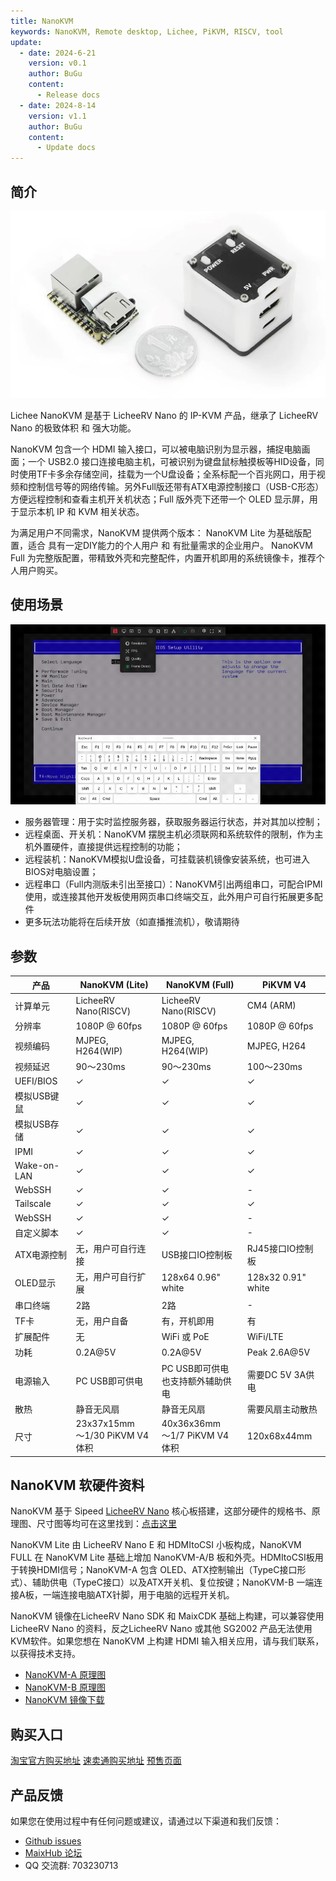 ```yaml
---
title: NanoKVM
keywords: NanoKVM, Remote desktop, Lichee, PiKVM, RISCV, tool
update:
  - date: 2024-6-21
    version: v0.1
    author: BuGu
    content:
      - Release docs
  - date: 2024-8-14
    version: v1.1
    author: BuGu
    content:
      - Update docs
---
```


## 简介

![](./../assets/NanoKVM/1_intro/NanoKVM_3.jpg)

Lichee NanoKVM 是基于 LicheeRV Nano 的 IP-KVM 产品，继承了 LicheeRV Nano 的极致体积 和 强大功能。

NanoKVM 包含一个 HDMI 输入接口，可以被电脑识别为显示器，捕捉电脑画面；一个 USB2.0 接口连接电脑主机，可被识别为键盘鼠标触摸板等HID设备，同时使用TF卡多余存储空间，挂载为一个U盘设备；全系标配一个百兆网口，用于视频和控制信号等的网络传输。另外Full版还带有ATX电源控制接口（USB-C形态）方便远程控制和查看主机开关机状态；Full 版外壳下还带一个 OLED 显示屏，用于显示本机 IP 和 KVM 相关状态。

为满足用户不同需求，NanoKVM 提供两个版本：
NanoKVM Lite 为基础版配置，适合 具有一定DIY能力的个人用户 和 有批量需求的企业用户。
NanoKVM Full 为完整版配置，带精致外壳和完整配件，内置开机即用的系统镜像卡，推荐个人用户购买。

## 使用场景

![](./../assets/NanoKVM/1_intro/web_ui.gif)

+ 服务器管理：用于实时监控服务器，获取服务器运行状态，并对其加以控制；
+ 远程桌面、开关机：NanoKVM 摆脱主机必须联网和系统软件的限制，作为主机外置硬件，直接提供远程控制的功能；
+ 远程装机：NanoKVM模拟U盘设备，可挂载装机镜像安装系统，也可进入BIOS对电脑设置；
+ 远程串口（Full内测版未引出至接口）：NanoKVM引出两组串口，可配合IPMI使用，或连接其他开发板使用网页串口终端交互，此外用户可自行拓展更多配件
+ 更多玩法功能将在后续开放（如直播推流机），敬请期待

## 参数

| 产品 | NanoKVM (Lite) | NanoKVM (Full) | PiKVM V4 |
| --- | --- | --- | --- |
| 计算单元                | LicheeRV Nano(RISCV) | LicheeRV Nano(RISCV) | CM4 (ARM) |
| 分辨率                  | 1080P @ 60fps | 1080P @ 60fps | 1080P @ 60fps |
| 视频编码                | MJPEG, H264(WIP) | MJPEG, H264(WIP) | MJPEG, H264 |
| 视频延迟                | 90～230ms | 90～230ms | 100～230ms |
| UEFI/BIOS               | ✓ | ✓ | ✓ |
| 模拟USB键鼠  | ✓ | ✓ | ✓ |
| 模拟USB存储  | ✓ | ✓ | ✓ |
| IPMI      | ✓ | ✓ | ✓ |
| Wake-on-LAN | ✓ | ✓ | ✓ |
| WebSSH | ✓ | ✓ | - |
| Tailscale | ✓ | ✓ | ✓ |
| WebSSH | ✓ | ✓ | - |
| 自定义脚本 | ✓ | ✓ | - |
| ATX电源控制 | 无，用户可自行连接 | USB接口IO控制板 | RJ45接口IO控制板 |
| OLED显示 | 无，用户可自行扩展 | 128x64 0.96" white | 128x32 0.91" white |
| 串口终端 | 2路 | 2路 | - |
| TF卡 | 无，用户自备 | 有，开机即用 | 有 |
| 扩展配件 | 无 | WiFi 或 PoE | WiFi/LTE |
| 功耗 | 0.2A@5V | 0.2A@5V | Peak 2.6A@5V |
| 电源输入 | PC USB即可供电 | PC USB即可供电 <br> 也支持额外辅助供电 | 需要DC 5V 3A供电 |
| 散热 | 静音无风扇 | 静音无风扇 | 需要风扇主动散热 |
| 尺寸 | 23x37x15mm <br> ～1/30 PiKVM V4 体积 | 40x36x36mm <br/> ～1/7 PiKVM V4 体积 | 120x68x44mm |


## NanoKVM 软硬件资料

NanoKVM 基于 Sipeed [LicheeRV Nano](https://wiki.sipeed.com/hardware/zh/lichee/RV_Nano/1_intro.html) 核心板搭建，这部分硬件的规格书、原理图、尺寸图等均可在这里找到：[点击这里](http://cn.dl.sipeed.com/shareURL/LICHEE/LicheeRV_Nano)

NanoKVM Lite 由 LicheeRV Nano E 和 HDMItoCSI 小板构成，NanoKVM FULL 在 NanoKVM Lite 基础上增加 NanoKVM-A/B 板和外壳。HDMItoCSI板用于转换HDMI信号；NanoKVM-A 包含 OLED、ATX控制输出（TypeC接口形式）、辅助供电（TypeC接口）以及ATX开关机、复位按键；NanoKVM-B 一端连接A板，一端连接电脑ATX针脚，用于电脑的远程开关机。

NanoKVM 镜像在LicheeRV Nano SDK 和 MaixCDK 基础上构建，可以兼容使用 LicheeRV Nano 的资料，反之LicheeRV Nano 或其他 SG2002 产品无法使用KVM软件。如果您想在 NanoKVM 上构建 HDMI 输入相关应用，请与我们联系，以获得技术支持。

+ [NanoKVM-A 原理图](https://cn.dl.sipeed.com/fileList/KVM/nanoKVM/HDK/02_Schematic/SCH_RV_Nano_KVM_A_30111.pdf)
+ [NanoKVM-B 原理图](https://cn.dl.sipeed.com/fileList/KVM/nanoKVM/HDK/02_Schematic/SCH_RV_Nano_KVM_B_30131.pdf)
+ [NanoKVM 镜像下载](https://github.com/sipeed/NanoKVM/releases)

## 购买入口

[淘宝官方购买地址](https://item.taobao.com/item.htm?id=811206560480)
[速卖通购买地址]()
[预售页面](https://sipeed.com/nanokvm)

## 产品反馈

如果您在使用过程中有任何问题或建议，请通过以下渠道和我们反馈：

+ [Github issues](https://github.com/sipeed/NanoKVM) 
+ [MaixHub 论坛](https://maixhub.com/discussion/nanokvm)
+ QQ 交流群: 703230713


